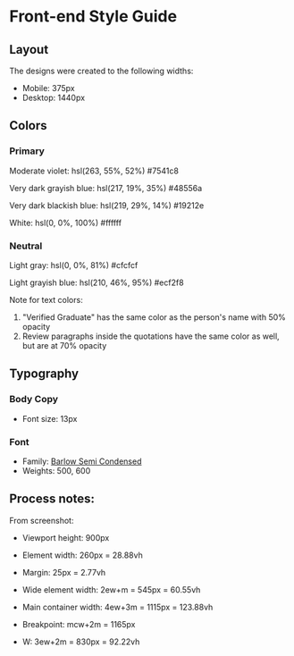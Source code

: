 # Front-end Style Guide

## Layout

The designs were created to the following widths:

- Mobile: 375px
- Desktop: 1440px

## Colors

### Primary

Moderate violet: hsl(263, 55%, 52%)
#7541c8

Very dark grayish blue: hsl(217, 19%, 35%)
#48556a

Very dark blackish blue: hsl(219, 29%, 14%)
#19212e

White: hsl(0, 0%, 100%)
#ffffff

### Neutral

Light gray: hsl(0, 0%, 81%)
#cfcfcf

Light grayish blue: hsl(210, 46%, 95%)
#ecf2f8

Note for text colors:

1. "Verified Graduate" has the same color as the person's name with 50% opacity
2. Review paragraphs inside the quotations have the same color as well, but are at 70% opacity

## Typography

### Body Copy

- Font size: 13px

### Font

- Family: [Barlow Semi Condensed](https://fonts.google.com/specimen/Barlow+Semi+Condensed)
- Weights: 500, 600

## Process notes:

From screenshot:
- Viewport height: 900px
- Element width: 260px = 28.88vh
- Margin: 25px = 2.77vh
- Wide element width: 2ew+m = 545px = 60.55vh
- Main container width: 4ew+3m = 1115px = 123.88vh
- Breakpoint: mcw+2m = 1165px

- W: 3ew+2m = 830px = 92.22vh